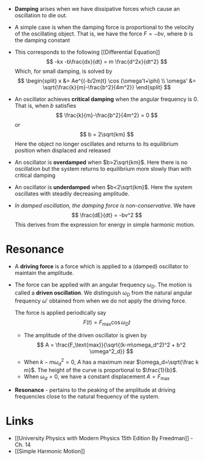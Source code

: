 * **Damping** arises when we have dissipative forces which cause an oscillation to die out.
* A simple case is when the damping force is proportional to the velocity of the oscillating object. That is, we have the force $F=-bv$, where $b$ is the damping constant

* This corresponds to the following [[Differential Equation]]
  $$
  -kx -b\frac{dx}{dt} = m \frac{d^2x}{dt^2}
  $$
  Which, for small damping, is solved by
  $$
  \begin{split}
  x &= Ae^{(-b/2m)t} \cos (\omega't+\phi) \\
  \omega' &= \sqrt{\frac{k}{m}-\frac{b^2}{4m^2}}
  \end{split}
  $$

* An oscillator achieves **critical damping** when the angular frequency is $0$. That is, when $b$ satisfies
  $$
  \frac{k}{m}-\frac{b^2}{4m^2} = 0
  $$
  or 
  $$
  b = 2\sqrt{km}
  $$
  Here the object no longer oscillates and returns to its equilibrium position when displaced and released

* An oscillator is **overdamped** when $b>2\sqrt{km}$.  Here there is no oscillation but the system returns to equilibrium more slowly than with critical damping

* An oscillator is **underdamped** when $b<2\sqrt{km}$. Here the system oscillates with steadily decreasing amplitude.

* *In damped oscillation, the damping force is non-conservative*. We have
  $$
  \frac{dE}{dt} = -bv^2
  $$
  This derives from the expression for energy in simple harmonic motion.
# Resonance
* A **driving force** is a force which is applied to a (damped) oscillator to maintain the amplitude. 
* The force can be applied with an angular frequency $\omega_D$. The motion is called a **driven oscillation**. We distinguish $\omega_D$ from the natural angular frequency $\omega'$ obtained from when we do not apply the driving force.
  
  The force is applied periodically say
  $$
  F(t) = F_\text{max} \cos \omega_D t
  $$
	* The amplitude of the driven oscillator is given by
	  $$
	  A = \frac{F_\text{max}}{\sqrt{(k-m\omega_d^2)^2 + b^2 \omega^2_d}}
	  $$
	* When $k-m\omega^2_d =0$, $A$ has a maximum near $\omega_d=\sqrt{\frac k m}$. The height of the curve is proportional to $\frac{1}{b}$. 
	* When $\omega_d = 0$, we have a constant displacement $A=F_\text{max}$

* **Resonance** - pertains to the peaking of the amplitude at driving frequencies close to the natural frequency of the system.

# Links
* [[University Physics with Modern Physics 15th Edition By Freedman]] - Ch. 14
* [[Simple Harmonic Motion]]